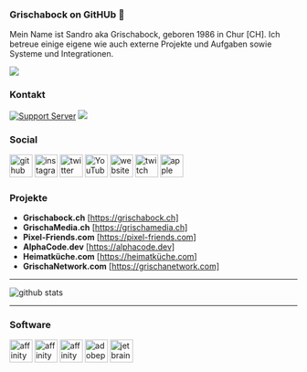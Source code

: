 ### Grischabock on GitHUb 👋

Mein Name ist Sandro aka Grischabock, geboren 1986 in Chur [CH]. Ich betreue einige eigene wie auch externe Projekte und Aufgaben sowie Systeme und Integrationen. 

![](https://www.woltlab.com/attachment/153703-grischamedia-banner-500x62-png/)

### Kontakt
[![Support Server](https://img.shields.io/discord/668561281229389824.svg?color=7289da&label=GrischaMedia&logo=discord&style=flat-square)](https://discord.gg/eBPnGDq) <a href="mailto:info@grischamedia.ch" title="Email"><img src="https://img.shields.io/badge/email-green?logo=mail.ru&style=flat-square&logoColor=white"></a>

### Social
[<img src='https://cdn.jsdelivr.net/npm/simple-icons@3.0.1/icons/github.svg' alt='github' height='40'>](https://github.com/Grischabock)  [<img src='https://cdn.jsdelivr.net/npm/simple-icons@3.0.1/icons/instagram.svg' alt='instagram' height='40'>](https://www.instagram.com/Grischabock/)  [<img src='https://cdn.jsdelivr.net/npm/simple-icons@3.0.1/icons/twitter.svg' alt='twitter' height='40'>](https://twitter.com/Grischabock)  [<img src='https://cdn.jsdelivr.net/npm/simple-icons@3.0.1/icons/youtube.svg' alt='YouTube' height='40'>](https://www.youtube.com/channel/Grischabock)  [<img src='https://cdn.jsdelivr.net/npm/simple-icons@3.0.1/icons/icloud.svg' alt='website' height='40'>](https://grischamedia.ch)  [<img src='https://cdn.jsdelivr.net/npm/simple-icons@3.0.1/icons/twitch.svg' alt='twitch' height='40'>](https://twitch/tv/grischabock)  [<img src='https://cdn.jsdelivr.net/npm/simple-icons@3.0.1/icons/apple.svg' alt='apple' height='40'>](https://grischabock.ch)  

### Projekte
- **Grischabock.ch** [https://grischabock.ch]
- **GrischaMedia.ch** [https://grischamedia.ch]
- **Pixel-Friends.com** [https://pixel-friends.com]
- **AlphaCode.dev** [https://alphacode.dev]
- **Heimatküche.com** [https://heimatküche.com]
- **GrischaNetwork.com** [https://grischanetwork.com]

---------------------------------------------------------------------------------------------------------------------------------------------------------------------------------

![github stats](https://github-readme-stats.vercel.app/api?username=Grischabock&show_icons=true)

---------------------------------------------------------------------------------------------------------------------------------------------------------------------------------

### Software
 [<img src='https://cdn.jsdelivr.net/npm/simple-icons@3.0.1/icons/affinitydesigner.svg' alt='affinitydesigner' height='40'>](https://grischamedia.ch)  [<img src='https://cdn.jsdelivr.net/npm/simple-icons@3.0.1/icons/affinityphoto.svg' alt='affinityphoto' height='40'>](https://grischamedia.ch)  [<img src='https://cdn.jsdelivr.net/npm/simple-icons@3.0.1/icons/affinitypublisher.svg' alt='affinitypublisher' height='40'>](https://grischamedia.ch)  [<img src='https://cdn.jsdelivr.net/npm/simple-icons@3.0.1/icons/adobephotoshop.svg' alt='adobephotoshop' height='40'>](https://grischamedia.ch)  [<img src='https://cdn.jsdelivr.net/npm/simple-icons@3.0.1/icons/jetbrains.svg' alt='jetbrains' height='40'>](https://grischamedia.ch)  


